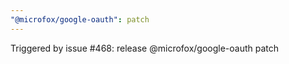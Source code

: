 ```yaml
---
"@microfox/google-oauth": patch
---
```


Triggered by issue #468: release @microfox/google-oauth patch
